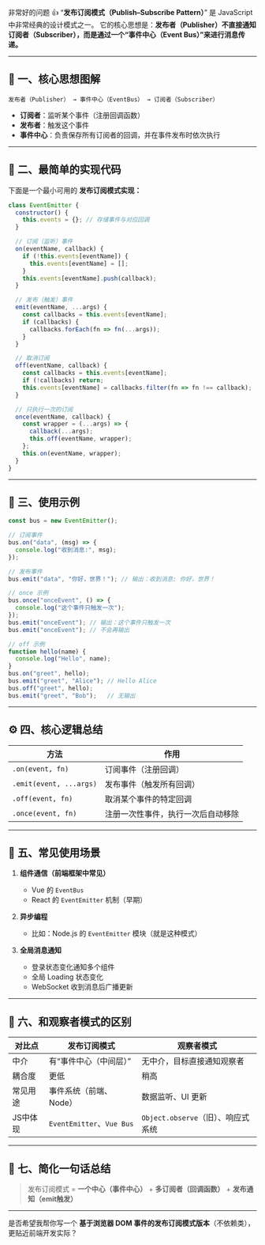 非常好的问题 👍
“**发布订阅模式（Publish–Subscribe Pattern）**” 是 JavaScript 中非常经典的设计模式之一。
它的核心思想是：**发布者（Publisher）不直接通知订阅者（Subscriber），而是通过一个“事件中心（Event Bus）”来进行消息传递。**

---

## 🧠 一、核心思想图解

```
发布者（Publisher） → 事件中心（EventBus） → 订阅者（Subscriber）
```

* **订阅者**：监听某个事件（注册回调函数）
* **发布者**：触发这个事件
* **事件中心**：负责保存所有订阅者的回调，并在事件发布时依次执行

---

## 🧩 二、最简单的实现代码

下面是一个最小可用的 **发布订阅模式实现：**

```js
class EventEmitter {
  constructor() {
    this.events = {}; // 存储事件与对应回调
  }

  // 订阅（监听）事件
  on(eventName, callback) {
    if (!this.events[eventName]) {
      this.events[eventName] = [];
    }
    this.events[eventName].push(callback);
  }

  // 发布（触发）事件
  emit(eventName, ...args) {
    const callbacks = this.events[eventName];
    if (callbacks) {
      callbacks.forEach(fn => fn(...args));
    }
  }

  // 取消订阅
  off(eventName, callback) {
    const callbacks = this.events[eventName];
    if (!callbacks) return;
    this.events[eventName] = callbacks.filter(fn => fn !== callback);
  }

  // 只执行一次的订阅
  once(eventName, callback) {
    const wrapper = (...args) => {
      callback(...args);
      this.off(eventName, wrapper);
    };
    this.on(eventName, wrapper);
  }
}
```

---

## 🧪 三、使用示例

```js
const bus = new EventEmitter();

// 订阅事件
bus.on("data", (msg) => {
  console.log("收到消息:", msg);
});

// 发布事件
bus.emit("data", "你好，世界！"); // 输出：收到消息: 你好，世界！

// once 示例
bus.once("onceEvent", () => {
  console.log("这个事件只触发一次");
});
bus.emit("onceEvent"); // 输出：这个事件只触发一次
bus.emit("onceEvent"); // 不会再输出

// off 示例
function hello(name) {
  console.log("Hello", name);
}
bus.on("greet", hello);
bus.emit("greet", "Alice"); // Hello Alice
bus.off("greet", hello);
bus.emit("greet", "Bob");   // 无输出
```

---

## ⚙️ 四、核心逻辑总结

| 方法                      | 作用                |
| ----------------------- | ----------------- |
| `.on(event, fn)`        | 订阅事件（注册回调）        |
| `.emit(event, ...args)` | 发布事件（触发所有回调）      |
| `.off(event, fn)`       | 取消某个事件的特定回调       |
| `.once(event, fn)`      | 注册一次性事件，执行一次后自动移除 |

---

## 🧱 五、常见使用场景

1. **组件通信（前端框架中常见）**

   * Vue 的 `EventBus`
   * React 的 `EventEmitter` 机制（早期）

2. **异步编程**

   * 比如：Node.js 的 `EventEmitter` 模块（就是这种模式）

3. **全局消息通知**

   * 登录状态变化通知多个组件
   * 全局 Loading 状态变化
   * WebSocket 收到消息后广播更新

---

## 🌈 六、和观察者模式的区别

| 对比点   | 发布订阅模式                   | 观察者模式                     |
| ----- | ------------------------ | ------------------------- |
| 中介    | 有“事件中心（中间层）”             | 无中介，目标直接通知观察者             |
| 耦合度   | 更低                       | 稍高                        |
| 常见用途  | 事件系统（前端、Node）            | 数据监听、UI 更新                |
| JS中体现 | `EventEmitter`、`Vue Bus` | `Object.observe`（旧）、响应式系统 |

---

## 🎯 七、简化一句话总结

> 发布订阅模式 = **一个中心（事件中心）** + **多订阅者（回调函数）** + **发布通知（emit触发）**

---

是否希望我帮你写一个 **基于浏览器 DOM 事件的发布订阅模式版本**（不依赖类），更贴近前端开发实际？
